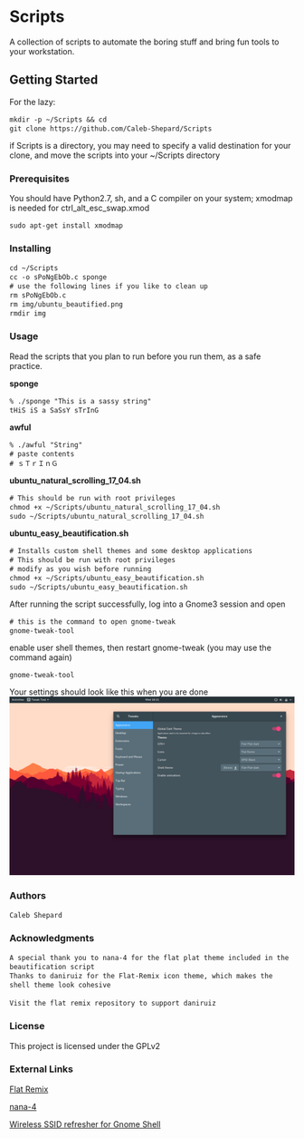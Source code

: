 # Scripts
A collection of scripts to automate the boring stuff and bring fun tools to your workstation.

## Getting Started
For the lazy:
```
mkdir -p ~/Scripts && cd
git clone https://github.com/Caleb-Shepard/Scripts
```
if Scripts is a directory, you may need to specify a valid destination for
your clone, and move the scripts into your ~/Scripts directory

### Prerequisites
You should have Python2.7, sh, and a C compiler on your system;
xmodmap is needed for ctrl_alt_esc_swap.xmod
```
sudo apt-get install xmodmap
```

### Installing
```
cd ~/Scripts
cc -o sPoNgEbOb.c sponge
# use the following lines if you like to clean up
rm sPoNgEbOb.c
rm img/ubuntu_beautified.png
rmdir img
```

### Usage
Read the scripts that you plan to run before you run them, as a safe practice.

**sponge**
```
% ./sponge "This is a sassy string"
tHiS iS a SaSsY sTrInG
```

**awful**
```
% ./awful "String"
# paste contents
# ｓＴｒＩｎＧ
```

**ubuntu_natural_scrolling_17_04.sh**
```
# This should be run with root privileges
chmod +x ~/Scripts/ubuntu_natural_scrolling_17_04.sh
sudo ~/Scripts/ubuntu_natural_scrolling_17_04.sh
```

**ubuntu_easy_beautification.sh**
```
# Installs custom shell themes and some desktop applications
# This should be run with root privileges
# modify as you wish before running
chmod +x ~/Scripts/ubuntu_easy_beautification.sh
sudo ~/Scripts/ubuntu_easy_beautification.sh
```
After running the script successfully, log into a Gnome3 session and open
```
# this is the command to open gnome-tweak
gnome-tweak-tool
```
enable user shell themes, then restart gnome-tweak (you may use the command again)
```
gnome-tweak-tool
```
Your settings should look like this when you are done
![beautified_gnome3](img/ubuntu_beautified.png?raw=true "Gnome3")

### Authors
    Caleb Shepard

### Acknowledgments
    A special thank you to nana-4 for the flat plat theme included in the beautification script
    Thanks to daniruiz for the Flat-Remix icon theme, which makes the shell theme look cohesive

    Visit the flat remix repository to support daniruiz
    
### License
This project is licensed under the GPLv2

### External Links

   [Flat Remix](https://github.com/daniruiz/Flat-Remix)

   [nana-4](https://github.com/nana-4)
    
   [Wireless SSID refresher for Gnome Shell](https://extensions.gnome.org/extension/905/refresh-wifi-connections/)
